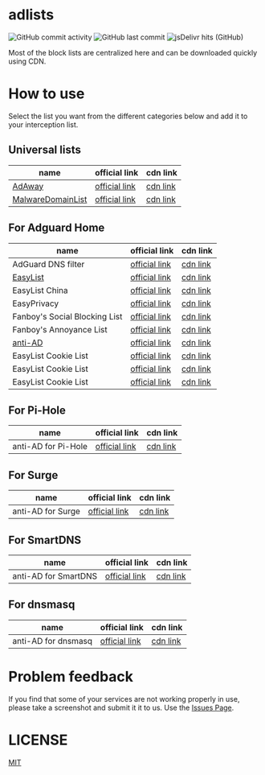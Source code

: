 # adlists
![GitHub commit activity](https://img.shields.io/github/commit-activity/m/bmyjacks/adlistss?label=commit&logo=github&style=for-the-badge)
![GitHub last commit](https://img.shields.io/github/last-commit/bmyjacks/adlists?logo=github&style=for-the-badge)
![jsDelivr hits (GitHub)](https://img.shields.io/jsdelivr/gh/hw/bmyjacks/adlists?color=green&label=downloads&logo=jsDelivr&style=for-the-badge)

Most of the block lists are centralized here and can be downloaded quickly using CDN.

# How to use
Select the list you want from the different categories below and add it to your interception list.

## Universal lists

| name                                                      | official link                                                                               | cdn link                                                                               |
| --------------------------------------------------------- | ------------------------------------------------------------------------------------------- | -------------------------------------------------------------------------------------- |
| [AdAway](https://adaway.org/)                             | [official link](https://raw.githubusercontent.com/AdAway/adaway.github.io/master/hosts.txt) | [cdn link](https://cdn.jsdelivr.net/gh/bmyjacks/adlists/adlists/AdAway.txt)            |
| [MalwareDomainList](http://www.malwaredomainlist.com/)    | [official link](http://www.malwaredomainlist.com/hostslist/hosts.txt)                       | [cdn link](https://cdn.jsdelivr.net/gh/bmyjacks/adlists/adlists/MalwareDomainList.txt) |

## For Adguard Home

| name                             | official link                                                                               | cdn link                                                                                          |
| -------------------------------- | ------------------------------------------------------------------------------------------- | ------------------------------------------------------------------------------------------------- |
| AdGuard DNS filter               | [official link](https://adguardteam.github.io/AdGuardSDNSFilter/Filters/filter.txt)         | [cdn link](https://cdn.jsdelivr.net/gh/bmyjacks/adlists/adlists/AdGuard-DNS-filter.txt)           |
| [EasyList](https://easylist.to/) | [official link](https://easylist-downloads.adblockplus.org/easylist.txt)                    | [cdn link](https://cdn.jsdelivr.net/gh/bmyjacks/adlists/adlists/EasyList.txt)                     |
| EasyList China                   | [official link](https://easylist-downloads.adblockplus.org/easylistchina.txt)               | [cdn link](https://cdn.jsdelivr.net/gh/bmyjacks/adlists/adlists/AdGuard-DNS-filter.txt)           |
| EasyPrivacy                      | [official link](https://easylist.to/easylist/easyprivacy.txt)                               | [cdn link](https://cdn.jsdelivr.net/gh/bmyjacks/adlists/adlists/EasyPrivacy.txt)                  |
| Fanboy's Social Blocking List    | [official link](https://easylist.to/easylist/fanboy-social.txt)                             | [cdn link](https://cdn.jsdelivr.net/gh/bmyjacks/adlists/adlists/Fanboy-Social-Blocking-List.txt)  |
| Fanboy's Annoyance List          | [official link](https://easylist.to/easylist/fanboy-annoyance.txt)                          | [cdn link](https://cdn.jsdelivr.net/gh/bmyjacks/adlists/adlists/Fanboy-Annoyance-List.txt)   |
| [anti-AD](https://anti-ad.net/)  | [official link](https://anti-ad.net/easylist.txt)                                           | [cdn link](https://cdn.jsdelivr.net/gh/bmyjacks/adlists/adlists/anti-AD.txt)                      |
| EasyList Cookie List             | [official link](https://easylist-downloads.adblockplus.org/easylist-cookie.txt)             | [cdn link](https://cdn.jsdelivr.net/gh/bmyjacks/adlists/adlists/EasyList-Cookie-List.txt)  |
| EasyList Cookie List             | [official link](https://easylist-downloads.adblockplus.org/easylist-cookie.txt)             | [cdn link](https://cdn.jsdelivr.net/gh/bmyjacks/adlists/adlists/EasyList-Cookie-List.txt)  |
| EasyList Cookie List             | [official link](https://easylist-downloads.adblockplus.org/easylist-cookie.txt)             | [cdn link](https://cdn.jsdelivr.net/gh/bmyjacks/adlists/adlists/EasyList-Cookie-List.txt)  |

## For Pi-Hole

| name                | official link                                    | cdn link                                                                                  |
| ------------------- | ------------------------------------------------ | ----------------------------------------------------------------------------------------- |
| anti-AD for Pi-Hole | [official link](https://anti-ad.net/domains.txt) | [cdn link](https://cdn.jsdelivr.net/gh/bmyjacks/adlists/adlists/anti-AD-for-Pi-Hole.txt)  |

## For Surge

| name              | official link                                  | cdn link                                                                               |
| ----------------- | ---------------------------------------------- | -------------------------------------------------------------------------------------- |
| anti-AD for Surge | [official link](https://anti-ad.net/surge.txt) | [cdn link](https://cdn.jsdelivr.net/gh/bmyjacks/adlists/adlists/anti-AD-for-Surge.txt) |

## For SmartDNS

| name                 | official link                                                  | cdn link                                                                                   |
| -------------------- | -------------------------------------------------------------- | ------------------------------------------------------------------------------------------ |
| anti-AD for SmartDNS | [official link](https://anti-ad.net/anti-ad-for-smartdns.conf) | [cdn link](https://cdn.jsdelivr.net/gh/bmyjacks/adlists/adlists/anti-AD-for-SmartDNS.conf) |

## For dnsmasq

| name                | official link                                                 | cdn link                                                                                  |
| ------------------- | ------------------------------------------------------------- | ----------------------------------------------------------------------------------------- |
| anti-AD for dnsmasq | [official link](https://anti-ad.net/anti-ad-for-dnsmasq.conf) | [cdn link](https://cdn.jsdelivr.net/gh/bmyjacks/adlists/adlists/anti-AD-for-dnsmasq.conf) |

# Problem feedback
If you find that some of your services are not working properly in use, please take a screenshot and submit it it to us. Use the [Issues Page](https://github.com/bmyjacks/adlists/issues).

# LICENSE
[MIT](https://github.com/bmyjacks/adlists/LICENSE)
